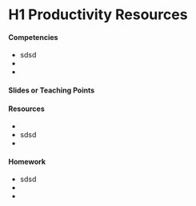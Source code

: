 # H1 Productivity Resources

#### Competencies
* sdsd
*
*

#### Slides or Teaching Points

#### Resources
*
* sdsd
*

#### Homework
* sdsd
*
*

